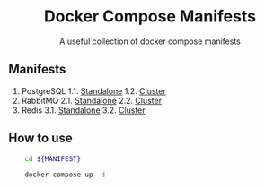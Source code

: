 <h1 align="center">Docker Compose Manifests</h1>

<p align="center">
    A useful collection of docker compose manifests
</p>

## Manifests

1. PostgreSQL
   1.1. [Standalone](https://github.com/guilopesn/boilerplates/blob/master/docker-compose/postgresql)
   1.2. [Cluster](https://github.com/guilopesn/boilerplates/blob/master/docker-compose/postgresql-cluster)
2. RabbitMQ
   2.1. [Standalone](https://github.com/guilopesn/boilerplates/blob/master/docker-compose/rabbitmq)
   2.2. [Cluster](https://github.com/guilopesn/boilerplates/blob/master/docker-compose/rabbitmq-cluster)
3. Redis
   3.1. [Standalone](https://github.com/guilopesn/boilerplates/blob/master/docker-compose/redis)
   3.2. [Cluster](https://github.com/guilopesn/boilerplates/blob/master/docker-compose/redis-cluster)

## How to use

```bash
    cd ${MANIFEST}

    docker compose up -d
```
